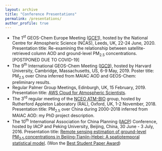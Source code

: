 ```yaml
---
layout: archive
title: "Conference Presentations"
permalink: /presentations/
author_profile: true
---
```


<!-- {% if site.talkmap_link == true %} -->

<!-- <p style="text-decoration:underline;"><a href="/talkmap.html">See a map of all the places I've given a talk!</a></p> -->

<!-- {% endif %} -->

- The 1<sup>st</sup> GEOS-Chem Europe Meeting ([GCE1](http://acmg.seas.harvard.edu/geos/meetings/2020_GCE/index.html)), hosted by the National Centre for Atmospheric Science (NCAS), Leeds, UK, 22-24 June, 2020. Presentation title: Re-examining the relationship between satellite-retrieved column AOD and ground-level PM<sub>2.5</sub> concentrations.<br/>
[POSTPONED DUE TO COVID-19]
- The 9<sup>th</sup> International GEOS-Chem Meeting ([IGC9](http://acmg.seas.harvard.edu/geos/meetings/2019/index.html)), hosted by Harvard University, Cambridge, Massachusetts, US, 6-9 May, 2019. Poster title: PM<sub>2.5</sub> over China inferred from MAIAC AOD and GEOS-Chem: preliminary results.
- Regular Palmer Group Meetings, Edinburgh, UK, 15 February, 2019. Presentation title: [AWS Cloud for Atmospheric Scientists](https://feiyao-edinburgh.github.io/files/AWS_Cloud_for_Atmospheric_Scientists.pdf).
- The 3<sup>rd</sup> regular meeting of the [NCEO ATM-BIO](https://sites.google.com/view/nceo-atmbio/home) group, hosted by Rutherford Appleton Laboratory (RAL), Oxford, UK, 1-2 November, 2018. Presentation title: PM<sub>2.5</sub> over China during 2000-2018 inferred from MAIAC AOD: my PhD project description.
- The 10<sup>th</sup> International Association for China Planning ([IACP](http://www.chinaplanning.org/alpha/)) Conference, hosted by IACP and Peking University, Beijing, China, 30 June - 3 July, 2016. Presentation title: [Remote sensing estimation of ground-level PM<sub>2.5</sub> concentrations in Beijing-Tianjin-Hebei: A spatiotemporal statistical model](https://feiyao-edinburgh.github.io/files/yao2016rse.pdf). (Won the [Best Student Paper Award](https://feiyao-edinburgh.github.io/files/best_student_paper_award.pdf))


<!-- {% for post in site.talks reversed %} -->
  <!-- {% include archive-single-talk.html %} -->
<!-- {% endfor %} -->
